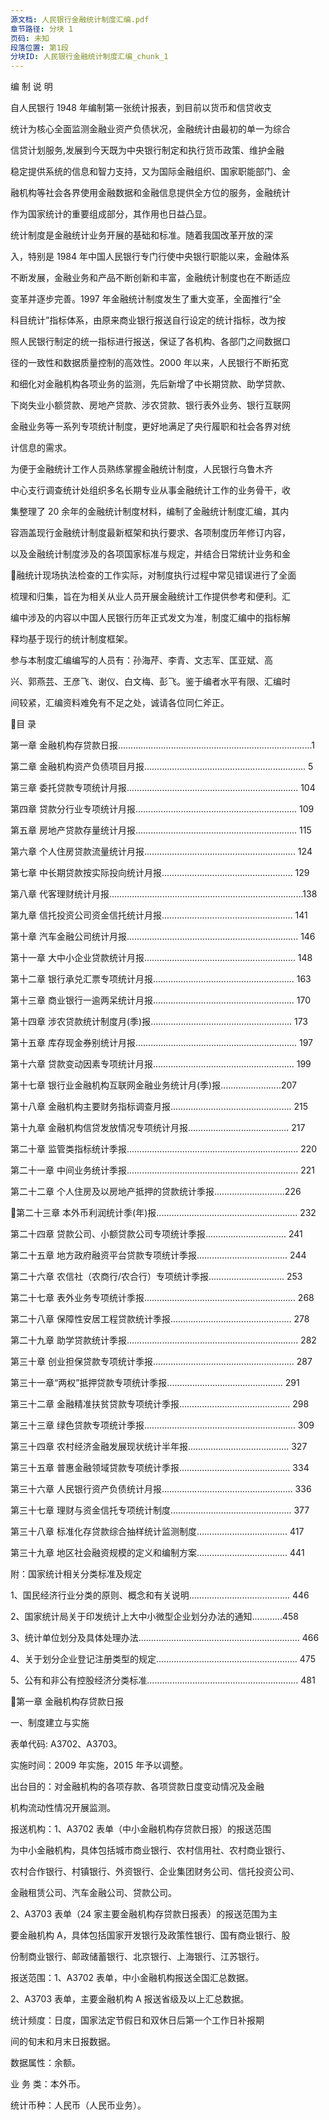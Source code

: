 ```yaml
---
源文档: 人民银行金融统计制度汇编.pdf
章节路径: 分块 1
页码: 未知
段落位置: 第1段
分块ID: 人民银行金融统计制度汇编_chunk_1
---
```


编 制 说 明

自人民银行 1948 年编制第一张统计报表，到目前以货币和信贷收支

统计为核心全面监测金融业资产负债状况，金融统计由最初的单一为综合

信贷计划服务,发展到今天既为中央银行制定和执行货币政策、维护金融

稳定提供系统的信息和智力支持，又为国际金融组织、国家职能部门、金

融机构等社会各界使用金融数据和金融信息提供全方位的服务，金融统计

作为国家统计的重要组成部分，其作用也日益凸显。

统计制度是金融统计业务开展的基础和标准。随着我国改革开放的深

入，特别是 1984 年中国人民银行专门行使中央银行职能以来，金融体系

不断发展，金融业务和产品不断创新和丰富，金融统计制度也在不断适应

变革并逐步完善。1997 年金融统计制度发生了重大变革，全面推行“全

科目统计”指标体系，由原来商业银行报送自行设定的统计指标，改为按

照人民银行制定的统一指标进行报送，保证了各机构、各部门之间数据口

径的一致性和数据质量控制的高效性。2000 年以来，人民银行不断拓宽

和细化对金融机构各项业务的监测，先后新增了中长期贷款、助学贷款、

下岗失业小额贷款、房地产贷款、涉农贷款、银行表外业务、银行互联网

金融业务等一系列专项统计制度，更好地满足了央行履职和社会各界对统

计信息的需求。

为便于金融统计工作人员熟练掌握金融统计制度，人民银行乌鲁木齐

中心支行调查统计处组织多名长期专业从事金融统计工作的业务骨干，收

集整理了 20 余年的金融统计制度材料，编制了金融统计制度汇编，其内

容涵盖现行金融统计制度最新框架和执行要求、各项制度历年修订内容，

以及金融统计制度涉及的各项国家标准与规定，并结合日常统计业务和金

融统计现场执法检查的工作实际，对制度执行过程中常见错误进行了全面

梳理和归集，旨在为相关从业人员开展金融统计工作提供参考和便利。汇

编中涉及的内容以中国人民银行历年正式发文为准，制度汇编中的指标解

释均基于现行的统计制度框架。

参与本制度汇编编写的人员有：孙海芹、李青、文志军、匡亚斌、高

兴、郭燕芸、王彦飞、谢仪、白文梅、彭飞。鉴于编者水平有限、汇编时

间较紧，汇编资料难免有不足之处，诚请各位同仁斧正。

目 录

第一章 金融机构存贷款日报.............................................................................1

第二章 金融机构资产负债项目月报................................................................ 5

第三章 委托贷款专项统计月报.................................................................... 104

第四章 贷款分行业专项统计月报................................................................ 109

第五章 房地产贷款存量统计月报................................................................ 115

第六章 个人住房贷款流量统计月报............................................................ 124

第七章 中长期贷款按实际投向统计月报.................................................... 129

第八章 代客理财统计月报.............................................................................138

第九章 信托投资公司资金信托统计月报.................................................... 141

第十章 汽车金融公司统计月报.................................................................... 146

第十一章 大中小企业贷款统计月报............................................................ 148

第十二章 银行承兑汇票专项统计月报........................................................ 163

第十三章 商业银行一逾两呆统计月报........................................................ 170

第十四章 涉农贷款统计制度月(季)报........................................................ 173

第十五章 库存现金券别统计月报................................................................ 197

第十六章 贷款变动因素专项统计月报........................................................ 199

第十七章 银行业金融机构互联网金融业务统计月(季)报........................207

第十八章 金融机构主要财务指标调查月报................................................ 215

第十九章 金融机构信贷发放情况专项统计月报........................................ 217

第二十章 监管类指标统计季报.................................................................... 220

第二十一章 中间业务统计季报.................................................................... 221

第二十二章 个人住房及以房地产抵押的贷款统计季报............................226

第二十三章 本外币利润统计季(年)报........................................................ 232

第二十四章 贷款公司、小额贷款公司专项统计季报................................ 241

第二十五章 地方政府融资平台贷款专项统计季报.................................... 244

第二十六章 农信社（农商行/农合行）专项统计季报.............................. 253

第二十七章 表外业务专项统计季报............................................................ 268

第二十八章 保障性安居工程贷款统计季报................................................ 278

第二十九章 助学贷款统计季报.................................................................... 282

第三十章 创业担保贷款专项统计季报........................................................ 287

第三十一章“两权”抵押贷款专项统计季报.............................................. 291

第三十二章 金融精准扶贫贷款专项统计季报............................................ 298

第三十三章 绿色贷款专项统计季报............................................................ 309

第三十四章 农村经济金融发展现状统计半年报........................................ 327

第三十五章 普惠金融领域贷款专项统计季报............................................ 334

第三十六章 人民银行资产负债统计月报.................................................... 336

第三十七章 理财与资金信托专项统计制度................................................ 377

第三十八章 标准化存贷款综合抽样统计监测制度.................................... 417

第三十九章 地区社会融资规模的定义和编制方案.................................... 441

附：国家统计相关分类标准及规定

1、国民经济行业分类的原则、概念和有关说明........................................ 446

2、国家统计局关于印发统计上大中小微型企业划分办法的通知............458

3、统计单位划分及具体处理办法................................................................ 466

4、关于划分企业登记注册类型的规定........................................................ 475

5、公有和非公有控股经济分类标准............................................................ 481

第一章 金融机构存贷款日报

一、制度建立与实施

表单代码: A3702、A3703。

实施时间：2009 年实施，2015 年予以调整。

出台目的：对金融机构的各项存款、各项贷款日度变动情况及金融

机构流动性情况开展监测。

报送机构：1、A3702 表单（中小金融机构存贷款日报）的报送范围

为中小金融机构，具体包括城市商业银行、农村信用社、农村商业银行、

农村合作银行、村镇银行、外资银行、企业集团财务公司、信托投资公司、

金融租赁公司、汽车金融公司、贷款公司。

2、A3703 表单（24 家主要金融机构存贷款日报表）的报送范围为主

要金融机构 A，具体包括国家开发银行及政策性银行、国有商业银行、股

份制商业银行、邮政储蓄银行、北京银行、上海银行、江苏银行。

报送范围：1、A3702 表单，中小金融机构报送全国汇总数据。

2、A3703 表单，主要金融机构 A 报送省级及以上汇总数据。

统计频度：日度，国家法定节假日和双休日后第一个工作日补报期

间的旬末和月末日报数据。

数据属性：余额。

业 务 类：本外币。

统计币种：人民币（人民币业务）。
